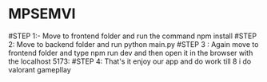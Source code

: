 # MPSEMVI

#STEP 1:- Move to frontend folder and run the command npm install
#STEP 2: Move to backend folder and run python main.py
#STEP 3 : Again move to frontend folder and type npm run dev and then open it in the browser with the localhost 5173:
#STEP 4: That's it enjoy our app and do work till 8 i do valorant gamepllay
